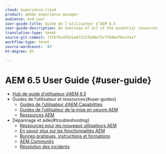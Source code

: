 ```yaml
---
cloud: experience-cloud
product: adobe experience manager
audience: end-user
user-guide-title: Guide de l’utilisateur d’AEM 6.5
user-guide-description: An overview of all of the essential resources for understanding, installing, managing, and using AEM 6.5
translation-type: tm+mt
source-git-commit: 73fbf9c4f631e87132fbd9ef5cf769b4f8ce7a17
workflow-type: tm+mt
source-wordcount: '45'
ht-degree: 8%

---
```



# AEM 6.5 User Guide {#user-guide}

+ [Hub de guide d’utilisateur d’AEM 6.5](home.md)
+ Guides de l’utilisateur et ressources{#user-guides}
   + [Guides de l’utilisateur d’AEM Capabilities](capabilities.md)
   + [Guides de l’utilisateur de la mise en oeuvre AEM](implementation.md)
   + [Ressources AEM](resources.md)
+ Dépannage et aide{#troubleshooting}
   + [Ressources pour les nouveaux utilisateurs AEM](new.md)
   + [En savoir plus sur les fonctionnalités AEM](learn.md)
   + [Bonnes pratiques, instructions et formations](best-practice.md)
   + [AEM Community](community.md)
   + [Résolution des incidents](troubleshooting.md)
